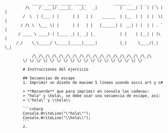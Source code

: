 			    _____  _____ _____ _____            ______ _    _ _   _ 
		     /\    / ____|/ ____|_   _|_   _|          |  ____| |  | | \ | |
		    /  \  | (___ | |      | |   | |    ______  | |__  | |  | |  \| |
		   / /\ \  \___ \| |      | |   | |   |______| |  __| | |  | | . ` |
		  / ____ \ ____) | |____ _| |_ _| |_           | |    | |__| | |\  |
		 /_/    \_\_____/ \_____|_____|_____|          |_|     \____/|_| \_|
		 
		        /\_/\_/\_/\_/\_/\_/\_/\_/\_/\_/\_/\_/\_/\_/\_/\_/\_/\
			\/ \/ \/ \/ \/ \/ \/ \/ \/ \/ \/ \/ \/ \/ \/ \/ \/ \/  
			
			# Instrucciones del ejercicio  
			
			## Secuencias de escape  
			1. Imprimir un diseño de maximo 5 líneas usando ascci art y c#  
			
			> **Recuerde** que para imprimir en consola las cadenas:  
			> "hola" y \hola\, se debe usar una secuencia de escape, así:  
			> \"hola\" y \\hola\\  
			
			```csharp  
			Console.WriteLine("\"hola\"");  
			Console.WriteLine("\\hola\\");  
			```  
			2. 
